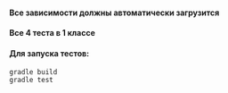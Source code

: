 #### Все зависимости должны автоматически загрузится
#### Все 4 теста в 1 классе

#### Для запуска тестов:

```
gradle build
gradle test
```
